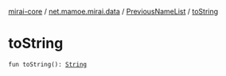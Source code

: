 [mirai-core](../../index.md) / [net.mamoe.mirai.data](../index.md) / [PreviousNameList](index.md) / [toString](./to-string.md)

# toString

`fun toString(): `[`String`](https://kotlinlang.org/api/latest/jvm/stdlib/kotlin/-string/index.html)